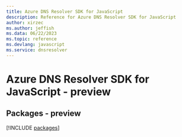 ```yaml
---
title: Azure DNS Resolver SDK for JavaScript
description: Reference for Azure DNS Resolver SDK for JavaScript
author: xirzec
ms.author: jeffish
ms.data: 06/22/2023
ms.topic: reference
ms.devlang: javascript
ms.service: dnsresolver
---
```

# Azure DNS Resolver SDK for JavaScript - preview
## Packages - preview
[!INCLUDE [packages](dns-resolver-index.md)]